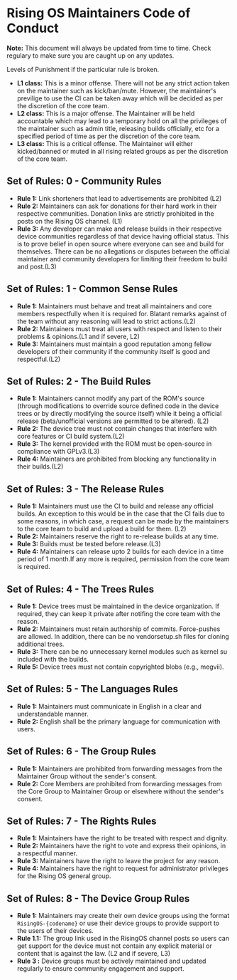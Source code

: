# Rising OS Maintainers Code of Conduct

**Note:** This document will always be updated from time to time. Check regulary to make sure you are caught up on any updates.

Levels of Punishment if the particular rule is broken.
- **L1 class:** This is a minor offense. There will not be any strict action taken on the maintainer such as kick/ban/mute. However, the maintainer's previlige to use the CI can be taken away which will be decided as per the discretion of the core team.
- **L2 class:** This is a major offense. The Maintainer will be held accountable which may lead to a temporary hold on all the privileges of the maintainer such as admin title, releasing builds officially, etc for a specified period of time as per the discretion of the core team.
- **L3 class:** This is a critical offense. The Maintainer will either kicked/banned or muted in all rising related groups as per the discretion of the core team.

## Set of Rules: 0 - Community Rules

- **Rule 1:** Link shorteners that lead to advertisements are prohibited (L2)
- **Rule 2:** Maintainers can ask for donations for their hard work in their respective communities. Donation links are strictly prohibited in the posts on the Rising OS channel. (L1)
- **Rule 3:** Any developer can make and release builds in their respective device communities regardless of that device having official status. This is to prove belief in open source where everyone can see and build for themselves. There can be no allegations or disputes between the official maintainer and community developers for limiting their freedom to build and post.(L3)

## Set of Rules: 1 - Common Sense Rules

- **Rule 1:** Maintainers must behave and treat all maintainers and core members respectfully when it is required for. Blatant remarks against of the team without any reasoning will lead to strict actions.(L2)
- **Rule 2:** Maintainers must treat all users with respect and listen to their problems & opinions.(L1 and if severe, L2)
- **Rule 3:** Maintainers must maintain a good reputation among fellow developers of their community if the community itself is good and respectful.(L2)

## Set of Rules: 2 - The Build Rules

- **Rule 1:** Maintainers cannot modify any part of the ROM's source (through modifications to override source defined code in the device trees or by directly modifying the source itself) while it being a official release (beta/unofficial versions are permitted to be altered). (L2)
- **Rule 2:** The device tree must not contain changes that interfere with core features or CI build system.(L2)
- **Rule 3:** The kernel provided with the ROM must be open-source in compliance with GPLv3.(L3)
- **Rule 4:** Maintainers are prohibited from blocking any functionality in their builds.(L2)

## Set of Rules: 3 - The Release Rules

- **Rule 1:** Maintainers must use the CI to build and release any official builds. An exception to this would be in the case that the CI fails due to some reasons, in which case, a request can be made by the maintainers to the core team to build and upload a build for them. (L2)
- **Rule 2:** Maintainers reserve the right to re-release builds at any time.
- **Rule 3:** Builds must be tested before release.(L3)
- **Rule 4:** Maintainers can release upto 2 builds for each device in a time period of 1 month.If any more is required, permission from the core team is required.

## Set of Rules: 4 - The Trees Rules

- **Rule 1:** Device trees must be maintained in the device organization. If required, they can keep it private after notifing the core team with the reason.
- **Rule 2:** Maintainers must retain authorship of commits. Force-pushes are allowed. In addition, there can be no vendorsetup.sh files for cloning additional trees.
- **Rule 3:** There can be no unnecessary kernel modules such as kernel su included with the builds.
- **Rule 5:** Device trees must not contain copyrighted blobs (e.g., megvii).

## Set of Rules: 5 - The Languages Rules

- **Rule 1:** Maintainers must communicate in English in a clear and understandable manner.
- **Rule 2:** English shall be the primary language for communication with users.

## Set of Rules: 6 - The Group Rules

- **Rule 1:** Maintainers are prohibited from forwarding messages from the Maintainer Group without the sender's consent.
- **Rule 2:** Core Members are prohibited from forwarding messages from the Core Group to Maintainer Group or elsewhere without the sender's consent.

## Set of Rules: 7 - The Rights Rules

- **Rule 1:** Maintainers have the right to be treated with respect and dignity.
- **Rule 2:** Maintainers have the right to vote and express their opinions, in a respectful manner.
- **Rule 3:** Maintainers have the right to leave the project for any reason.
- **Rule 4:** Maintainers have the right to request for administrator privileges for the Rising OS general group.

## Set of Rules: 8 - The Device Group Rules

- **Rule 1:** Maintainers may create their own device groups using the format `RisingOS-{codename}` or use their device groups to provide support to the users of their devices.
- **Rule 1.1:** The group link used in the RisingOS channel posts so users can get support for the device must not contain any explicit material or content that is against the law. (L2 and if severe, L3)
- **Rule 3 :** Device groups must be actively maintained and updated regularly to ensure community engagement and support.